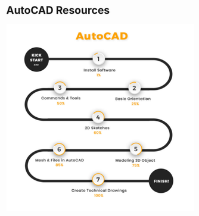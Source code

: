 # AutoCAD Resources

![RoadMap](https://github.com/ieee-vbit-sb/resources/blob/master/roadmaps/autocad%20roadmap.jpg)
